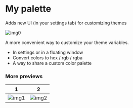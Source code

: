# My palette
Adds new UI (in your settings tab) for customizing themes 


![img0](https://userxinos.github.io/my-palette/previews/image0.png)

A more convenient way to customize your theme variables.
- In settings or in a floating window
- Convert colors to hex / rgb / rgba
- A way to share a custom color palette

### More previews
| 1             | 2         
| ------------- |:-------------:|
![img1](https://userxinos.github.io/my-palette/previews/image1.png) | ![img2](https://userxinos.github.io/my-palette/previews/image2.png)
